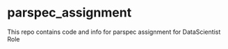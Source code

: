 # parspec_assignment
This repo contains code and info for parspec assignment for DataScientist Role

